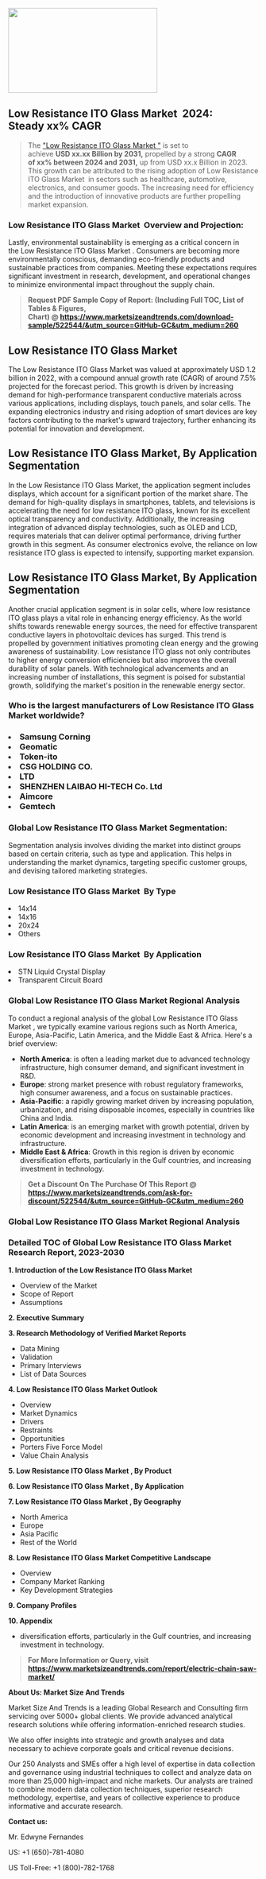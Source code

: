 <p><img class="alignnone size-medium wp-image-20088" src="https://ffe5etoiles.com/wp-content/uploads/2024/12/MST1-300x171.png" alt="" width="300" height="171" /></p><h2 id="ember46" class="ember-view reader-text-block__heading-2">Low Resistance ITO Glass Market &nbsp;2024: Steady&nbsp;xx% CAGR</h2><blockquote id="ember47" class="ember-view reader-text-block__blockquote">The&nbsp;<a class="app-aware-link " href="https://www.marketsizeandtrends.com/download-sample/522544/&utm_source=GitHub-GC&utm_medium=260" target="_blank" data-test-app-aware-link="">"Low Resistance ITO Glass Market "</a>&nbsp;is set to achieve&nbsp;<strong>USD&nbsp;xx.xx&nbsp;Billion by 2031,</strong>&nbsp;propelled by a strong&nbsp;<strong>CAGR of&nbsp;xx% between 2024 and 2031,</strong>&nbsp;up from USD xx.x Billion in 2023. This growth can be attributed to the rising adoption of&nbsp;Low Resistance ITO Glass Market &nbsp;in sectors such as healthcare, automotive, electronics, and consumer goods. The increasing need for efficiency and the introduction of innovative products are further propelling market expansion.</blockquote><h3 id="ember48" class="ember-view reader-text-block__heading-3">Low Resistance ITO Glass Market &nbsp;Overview and Projection:</h3><p id="ember49" class="ember-view reader-text-block__paragraph">Lastly, environmental sustainability is emerging as a critical concern in the&nbsp;Low Resistance ITO Glass Market . Consumers are becoming more environmentally conscious, demanding eco-friendly products and sustainable practices from companies. Meeting these expectations requires significant investment in research, development, and operational changes to minimize environmental impact throughout the supply chain.</p><blockquote id="ember50" class="ember-view reader-text-block__blockquote"><strong>Request PDF Sample Copy of Report: (Including Full TOC, List of Tables &amp; Figures, Chart)&nbsp;@&nbsp;<strong><a href="https://www.marketsizeandtrends.com/download-sample/522544/&utm_source=GitHub-GC&utm_medium=260" target="_blank">https://www.marketsizeandtrends.com/download-sample/522544/&utm_source=GitHub-GC&utm_medium=260</a></strong></strong></blockquote><h3 class=""> <h2>Low Resistance ITO Glass Market</h2><p>The Low Resistance ITO Glass Market was valued at approximately USD 1.2 billion in 2022, with a compound annual growth rate (CAGR) of around 7.5% projected for the forecast period. This growth is driven by increasing demand for high-performance transparent conductive materials across various applications, including displays, touch panels, and solar cells. The expanding electronics industry and rising adoption of smart devices are key factors contributing to the market's upward trajectory, further enhancing its potential for innovation and development.</p><h2>Low Resistance ITO Glass Market, By Application Segmentation</h2><p>In the Low Resistance ITO Glass Market, the application segment includes displays, which account for a significant portion of the market share. The demand for high-quality displays in smartphones, tablets, and televisions is accelerating the need for low resistance ITO glass, known for its excellent optical transparency and conductivity. Additionally, the increasing integration of advanced display technologies, such as OLED and LCD, requires materials that can deliver optimal performance, driving further growth in this segment. As consumer electronics evolve, the reliance on low resistance ITO glass is expected to intensify, supporting market expansion.</p><h2>Low Resistance ITO Glass Market, By Application Segmentation</h2><p>Another crucial application segment is in solar cells, where low resistance ITO glass plays a vital role in enhancing energy efficiency. As the world shifts towards renewable energy sources, the need for effective transparent conductive layers in photovoltaic devices has surged. This trend is propelled by government initiatives promoting clean energy and the growing awareness of sustainability. Low resistance ITO glass not only contributes to higher energy conversion efficiencies but also improves the overall durability of solar panels. With technological advancements and an increasing number of installations, this segment is poised for substantial growth, solidifying the market's position in the renewable energy sector.</p></h3><h3 id="" class="">Who is the largest manufacturers of&nbsp;Low Resistance ITO Glass Market worldwide?</h3><h3 class=""></Li><Li>Samsung Corning</Li><Li> Geomatic</Li><Li> Token-ito</Li><Li> CSG HOLDING CO.</Li><Li>LTD</Li><Li> SHENZHEN LAIBAO HI-TECH Co. Ltd</Li><Li> Aimcore</Li><Li> Gemtech</h3><h3 id="ember53" class="ember-view reader-text-block__heading-3">Global&nbsp;Low Resistance ITO Glass Market Segmentation:</h3><p id="ember54" class="ember-view reader-text-block__paragraph">Segmentation analysis involves dividing the market into distinct groups based on certain criteria, such as type and application. This helps in understanding the market dynamics, targeting specific customer groups, and devising tailored marketing strategies.</p><h3 id="" class="">Low Resistance ITO Glass Market &nbsp;By Type</h3><p></Li><Li>14x14</Li><Li> 14x16</Li><Li> 20x24</Li><Li> Others</p><h3 id="" class="">Low Resistance ITO Glass Market &nbsp;By Application</h3><p class=""></Li><Li>STN Liquid Crystal Display</Li><Li> Transparent Circuit Board</p><h3 id="ember62" class="ember-view reader-text-block__heading-3">Global Low Resistance ITO Glass Market Regional Analysis</h3><p id="ember63" class="ember-view reader-text-block__paragraph">To conduct a regional analysis of the global Low Resistance ITO Glass Market , we typically examine various regions such as North America, Europe, Asia-Pacific, Latin America, and the Middle East &amp; Africa. Here's a brief overview:</p><ul><li><strong>North America</strong>: is often a leading market due to advanced technology infrastructure, high consumer demand, and significant investment in R&amp;D.</li><li><strong>Europe</strong>: strong market presence with robust regulatory frameworks, high consumer awareness, and a focus on sustainable practices.</li><li><strong>Asia-Pacific</strong>: a rapidly growing market driven by increasing population, urbanization, and rising disposable incomes, especially in countries like China and India.</li><li><strong>Latin America</strong>: is an emerging market with growth potential, driven by economic development and increasing investment in technology and infrastructure.</li><li><strong>Middle East &amp; Africa</strong>: Growth in this region is driven by economic diversification efforts, particularly in the Gulf countries, and increasing investment in technology.</li></ul><blockquote id="ember61" class="ember-view reader-text-block__blockquote"><strong>Get a Discount On The Purchase Of This Report @ <strong><a href="https://html-cleaner.com/" target="">https://www.marketsizeandtrends.com/ask-for-discount/522544/&utm_source=GitHub-GC&utm_medium=260</a></strong></strong></blockquote><h3 id="ember62" class="ember-view reader-text-block__heading-3">Global Low Resistance ITO Glass Market Regional Analysis</h3><h3 id="" class="">Detailed TOC of Global Low Resistance ITO Glass Market Research Report, 2023-2030</h3><p id="" class=""><strong>1. Introduction of the Low Resistance ITO Glass Market </strong></p><ul><li>Overview of the Market</li><li>Scope of Report</li><li>Assumptions</li></ul><p id="" class=""><strong>2. Executive Summary</strong></p><p id="" class=""><strong>3. Research Methodology of Verified Market Reports</strong></p><ul><li>Data Mining</li><li>Validation</li><li>Primary Interviews</li><li>List of Data Sources</li></ul><p id="" class=""><strong>4. Low Resistance ITO Glass Market Outlook</strong></p><ul><li>Overview</li><li>Market Dynamics</li><li>Drivers</li><li>Restraints</li><li>Opportunities</li><li>Porters Five Force Model</li><li>Value Chain Analysis</li></ul><p id="" class=""><strong>5. Low Resistance ITO Glass Market , By Product</strong></p><p id="" class=""><strong>6. Low Resistance ITO Glass Market , By Application</strong></p><p id="" class=""><strong>7. Low Resistance ITO Glass Market , By Geography</strong></p><ul><li>North America</li><li>Europe</li><li>Asia Pacific</li><li>Rest of the World</li></ul><p id="" class=""><strong>8. Low Resistance ITO Glass Market Competitive Landscape</strong></p><ul><li>Overview</li><li>Company Market Ranking</li><li>Key Development Strategies</li></ul><p id="" class=""><strong>9. Company Profiles</strong></p><p id="" class=""><strong>10. Appendix</strong></p><ul><li>diversification efforts, particularly in the Gulf countries, and increasing investment in technology.</li></ul><blockquote id="ember65" class="ember-view reader-text-block__blockquote"><strong>For More Information or Query, visit <strong><strong><a href="https://html-cleaner.com/" target="">https://www.marketsizeandtrends.com/report/electric-chain-saw-market/</a></strong></strong></strong></blockquote><p id="" class=""><strong>About Us: Market Size And Trends</strong></p><p id="" class="">Market Size And Trends is a leading Global Research and Consulting firm servicing over 5000+ global clients. We provide advanced analytical research solutions while offering information-enriched research studies.</p><p id="" class="">We also offer insights into strategic and growth analyses and data necessary to achieve corporate goals and critical revenue decisions.</p><p id="" class="">Our 250 Analysts and SMEs offer a high level of expertise in data collection and governance using industrial techniques to collect and analyze data on more than 25,000 high-impact and niche markets. Our analysts are trained to combine modern data collection techniques, superior research methodology, expertise, and years of collective experience to produce informative and accurate research.</p><p id="" class=""><strong>Contact us:</strong></p><p id="" class="">Mr. Edwyne Fernandes</p><p id="" class="">US: +1 (650)-781-4080</p><p id="" class="">US Toll-Free: +1 (800)-782-1768</p>
